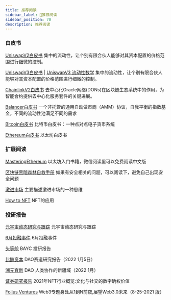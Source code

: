 ```yaml
---
title: 推荐阅读
sidebar_label: 🔌推荐阅读
sidebar_position: 70
description: 推荐阅读
---
```


### 白皮书

[UniswapV2白皮书](./assets/uniswapV2.pdf) 集中的流动性，让个别有限合伙人能够对其资本配置的价格范围进行细微的控制。

[UniswapV3白皮书](./assets/uniswapV3.pdf) | [UniswapV3 流动性数学](./assets/uniswapV3LiquidityMath.pdf)
集中的流动性，让个别有限合伙人能够对其资本配置的价格范围进行细微的控制。

[ChainlinkV2白皮书](./assets/chainlinkV2.pdf) 去中心化Oracle网络(DONs)在区块链生态系统中的作用，为智能合约提供去中心化服务套件的关键进展。

[Balancer白皮书](./assets/whitepaper-balancer.pdf) 一个非托管的通用自动做市商（AMM）协议，自我平衡的指数基金，不同的流动性池满足不同的需求

[Bitcoin白皮书](./assets/Bitcoin.pdf) 比特币白皮书：一种点对点电子货币系统

[Ethereum白皮书](https://ethereum.org/en/whitepaper/) 以太坊白皮书

### 扩展阅读

[MasteringEthereum](./assets/MasteringEthereum.pdf) 以太坊入门书籍，微信阅读里可以免费阅读中文版

[区块链黑暗森林自救手册](./assets/区块链黑暗森林自救手册V1.pdf) 如果有安全相关的问题，可以阅读下，避免自己出现安全问题

[激进市场](./assets/激进市场.pdf) 主要描述激进市场的一种思维

[How to NFT](./assets/how_to_nft.pdf) NFT的应用

### 投研报告

[元宇宙动态研究与跟踪](./assets/元宇宙动态研究与跟踪.pdf) 元宇宙动态研究与跟踪

[6月投融事件](./assets/6月投融事件.xlsx) 6月投融事件

[头等舱](./assets/Report_Bored_Ape_Yacht_Club_Christina_PC_CN-43271985.pdf) BAYC 投研报告

[比鲸资本](./assets/DAO赛道研报.pdf) DAO赛道研究报告（2022 1月5日）

[溯元育新](./assets/DAO-Bankless_x_Gitcoin-2022.1-200.pdf) DAO 人类协作的新疆域（2022 1月）

[证券研究报告](./assets/H3_AP202110221524258713_1.pdf) 2021年NFT行业概览:文化与社交的数字确权价值

[Folius Ventures](./assets/foliusVenturesWeb3DeckV8-25-2021CN.pdf) Web3专题身处从1到N前夜,展望Web3.0未来（8-25-2021 版）

